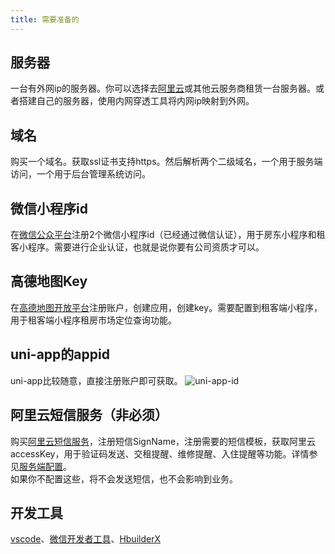 ```yaml
---
title: 需要准备的
---
```

## 服务器
一台有外网ip的服务器。你可以选择去[阿里云](https://www.aliyun.com/product/ecs?spm=5176.28055625.J_3207526240.147.e939154a0sNj4E&scm=20140722.M_4691652._.V_1)或其他云服务商租赁一台服务器。或者搭建自己的服务器，使用内网穿透工具将内网ip映射到外网。
## 域名
购买一个域名。获取ssl证书支持https。然后解析两个二级域名，一个用于服务端访问，一个用于后台管理系统访问。
## 微信小程序id
在[微信公众平台](https://mp.weixin.qq.com/)注册2个微信小程序id（已经通过微信认证），用于房东小程序和租客小程序。需要进行企业认证，也就是说你要有公司资质才可以。
## 高德地图Key
在[高德地图开放平台](https://lbs.amap.com/api/wx/summary)注册账户，创建应用，创建key。需要配置到租客端小程序，用于租客端小程序租房市场定位查询功能。
## uni-app的appid
uni-app比较随意，直接注册账户即可获取。
![uni-app-id](/uni-app-id.png)
## 阿里云短信服务（非必须）
购买[阿里云短信服务](https://www.aliyun.com/product/sms?spm=5176.28055625.J_3207526240.80.e939154ahCLHmB)，注册短信SignName，注册需要的短信模板，获取阿里云accessKey，用于验证码发送、交租提醒、维修提醒、入住提醒等功能。详情参见[服务端配置](/develop/options/)。  
如果你不配置这些，将不会发送短信，也不会影响到业务。
## 开发工具
[vscode](https://code.visualstudio.com/)、[微信开发者工具](https://open.weixin.qq.com/)、[HbuilderX](https://www.dcloud.io/hbuilderx.html)